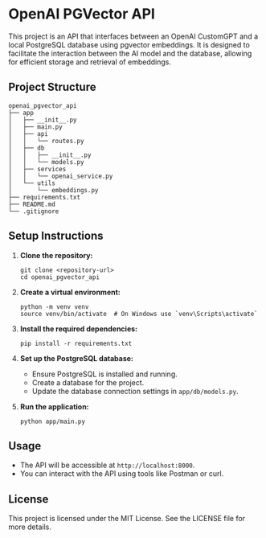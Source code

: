 # OpenAI PGVector API

This project is an API that interfaces between an OpenAI CustomGPT and a local PostgreSQL database using pgvector embeddings. It is designed to facilitate the interaction between the AI model and the database, allowing for efficient storage and retrieval of embeddings.

## Project Structure

```
openai_pgvector_api
├── app
│   ├── __init__.py
│   ├── main.py
│   ├── api
│   │   └── routes.py
│   ├── db
│   │   ├── __init__.py
│   │   └── models.py
│   ├── services
│   │   └── openai_service.py
│   └── utils
│       └── embeddings.py
├── requirements.txt
├── README.md
└── .gitignore
```

## Setup Instructions

1. **Clone the repository:**
   ```
   git clone <repository-url>
   cd openai_pgvector_api
   ```

2. **Create a virtual environment:**
   ```
   python -m venv venv
   source venv/bin/activate  # On Windows use `venv\Scripts\activate`
   ```

3. **Install the required dependencies:**
   ```
   pip install -r requirements.txt
   ```

4. **Set up the PostgreSQL database:**
   - Ensure PostgreSQL is installed and running.
   - Create a database for the project.
   - Update the database connection settings in `app/db/models.py`.

5. **Run the application:**
   ```
   python app/main.py
   ```

## Usage

- The API will be accessible at `http://localhost:8000`.
- You can interact with the API using tools like Postman or curl.

## License

This project is licensed under the MIT License. See the LICENSE file for more details.